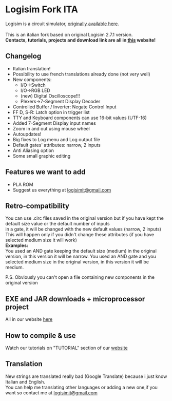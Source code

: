 # Logisim Fork ITA
Logisim is a circuit simulator, [originally available here](http://www.cburch.com/logisim/).<br><br>
This is an italian fork based on original Logisim 2.7.1 version.<br>
<b>Contacts, tutorials, projects and download link are all in [this](https://logisim.altervista.org) website!</b>
## Changelog
* Italian translation!
* Possibility to use french translations already done (not very well)
* New components:
	* I/O->Switch
	* I/O->RGB LED
	* (new) Digital Oscilloscope!!!
	* Plexers->7-Segment Display Decoder
* Controlled Buffer / Inverter: Negate Control Input
* FF D, S-R: Latch option in trigger list
* TTY and Keyboard components can use 16-bit values (UTF-16)
* Added 7-Segment Display input names
* Zoom in and out using mouse wheel
* Autoupdates!
* Big fixes to Log menu and Log output file
* Default gates' attributes: narrow, 2 inputs
* Anti Aliasing option
* Some small graphic editing
## Features we want to add
* PLA ROM
* Suggest us everything at logisimit@gmail.com
## Retro-compatibility
<p>You can use .circ files saved in the original version but if you have kept the default size value or the default number of inputs<br>
in a gate, it will be changed with the new default values (narrow, 2 inputs)<br>
This will happen only if you didn't change these attributes (if you have selected medium size it will work)<br>
<b>Examples:</b><br> You used an AND gate keeping the default size (medium) in the original version, in this version it will be narrow.
You used an AND gate and you selected medium size in the original version, in this version it will be medium.</p>
P.S. Obviously you can't open a file containing new components in the original version

## EXE and JAR downloads + microprocessor project
All in our website [here](https://logisim.altervista.org)
## How to compile & use
Watch our tutorials on "TUTORIAL" section of our [website](https://logisim.altervista.org)
## Translation
New strings are translated really bad (Google Translate) because i just know Italian and English.<br>You can help me translating other languages or adding a new one,if you want so contact me at logisimit@gmail.com
